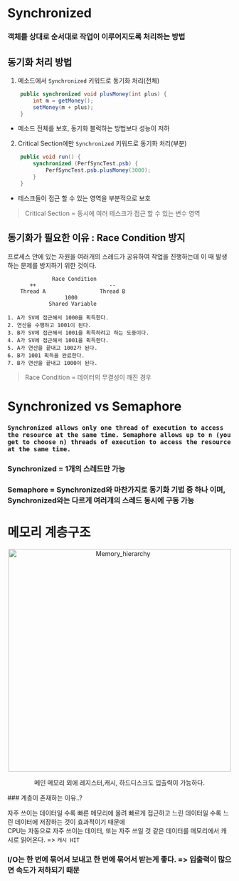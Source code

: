 # Synchronized

### 객체를 상대로 순서대로 작업이 이루어지도록 처리하는 방법

## 동기화 처리 방법

1. 메소드에서 `Synchronized` 키워드로 동기화 처리(전체)

```java
    public synchronized void plusMoney(int plus) {
        int m = getMoney();
        setMoney(m + plus);
    }
```

-   메소드 전체를 보호, 동기화 블럭하는 방법보다 성능이 저하

2. Critical Section에만 `Synchronized` 키워드로 동기화 처리(부분)

```java
    public void run() {
        synchronized (PerfSyncTest.psb) {
            PerfSyncTest.psb.plusMoney(3000);
        }
    }
```

-   테스크들이 접근 할 수 있는 영역을 부분적으로 보호

> Critical Section = 동시에 여러 테스크가 접근 할 수 있는 변수 영역

## 동기화가 필요한 이유 : Race Condition 방지

프로세스 안에 있는 자원을 여러개의 스레드가 공유하여 작업을 진행하는데 이 때 발생하는 문제를 방지하기 위한 것이다.

```
              Race Condition
       ++                       --
    Thread A                 Thread B
                  1000
             Shared Variable

1. A가 SV에 접근해서 1000을 획득한다.
2. 연산을 수행하고 1001이 된다.
3. B가 SV에 접근해서 1001을 획득하려고 하는 도중이다.
4. A가 SV에 접근해서 1001을 획득한다.
5. A가 연산을 끝내고 1002가 된다.
6. B가 1001 획득을 완료한다.
7. B가 연산을 끝내고 1000이 된다.
```

> Race Condition = 데이터의 무결성이 깨진 경우

# Synchronized vs Semaphore

### `Synchronized allows only one thread of execution to access the resource at the same time. Semaphore allows up to n (you get to choose n) threads of execution to access the resource at the same time.`

### Synchronized = 1개의 스레드만 가능

### Semaphore = Synchronized와 마찬가지로 동기화 기법 중 하나 이며, Synchronized와는 다르게 여러개의 스레드 동시에 구동 가능

# 메모리 계층구조

<p align ="center"><img width="500" src="https://images.velog.io/images/s_keyyy/post/2c06297e-7b54-4070-9238-cfef5ace2489/File%20(1).jpg" alt="Memory_hierarchy"></p>
<p align ="center">메인 메모리 외에 레지스터,캐시, 하드디스크도 입출력이 가능하다.</p>
### 계층이 존재하는 이유..?

자주 쓰이는 데이터일 수록 빠른 메모리에 올려 빠르게 접근하고 느린 데이터일 수록 느린 데이터에 저장하는 것이 효과적이기 때문에 <br> CPU는 자동으로 자주 쓰이는 데이터, 또는 자주 쓰일 것 같은 데이터를 메모리에서 캐시로 읽어온다. => `캐시 HIT`

### I/O는 한 번에 묶어서 보내고 한 번에 묶어서 받는게 좋다. => 입출력이 많으면 속도가 저하되기 때문
